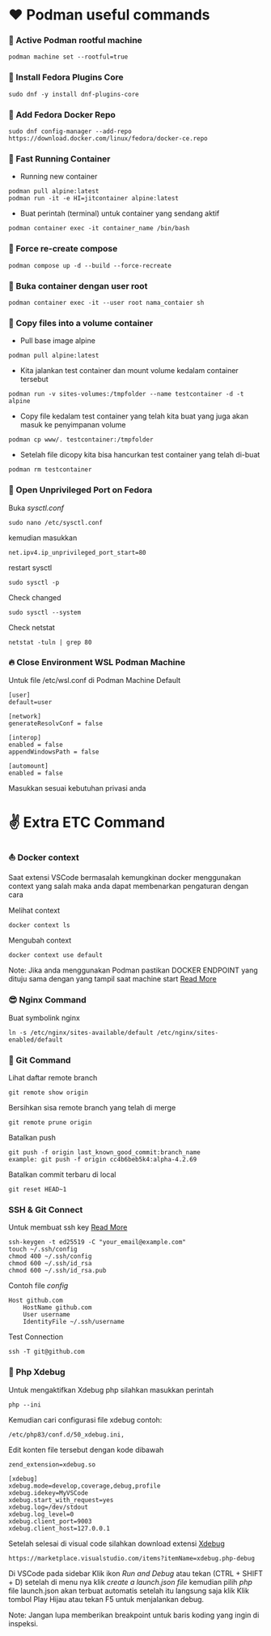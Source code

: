 # ❤️ Podman useful commands

### 🫛 Active Podman rootful machine

```
podman machine set --rootful=true
```

### 🫛 Install Fedora Plugins Core

```
sudo dnf -y install dnf-plugins-core
```

### 🫛 Add Fedora Docker Repo

```
sudo dnf config-manager --add-repo https://download.docker.com/linux/fedora/docker-ce.repo
```

### 🚀 Fast Running Container

-   Running new container

```
podman pull alpine:latest
podman run -it -e HI=jitcontainer alpine:latest
```

-   Buat perintah (terminal) untuk container yang sendang aktif

```
podman container exec -it container_name /bin/bash
```

### 🚀 Force re-create compose

```
podman compose up -d --build --force-recreate
```

### 🫛 Buka container dengan user root

```
podman container exec -it --user root nama_contaier sh
```

### 🫛 Copy files into a volume container

-   Pull base image alpine

```
podman pull alpine:latest
```

-   Kita jalankan test container dan mount volume kedalam container tersebut

```
podman run -v sites-volumes:/tmpfolder --name testcontainer -d -t alpine
```

-   Copy file kedalam test container yang telah kita buat yang juga akan masuk ke penyimpanan volume

```
podman cp www/. testcontainer:/tmpfolder
```

-   Setelah file dicopy kita bisa hancurkan test container yang telah di-buat

```
podman rm testcontainer
```

### 🫛 Open Unprivileged Port on Fedora

Buka _sysctl.conf_

```
sudo nano /etc/sysctl.conf
```

kemudian masukkan

```
net.ipv4.ip_unprivileged_port_start=80
```

restart sysctl

```
sudo sysctl -p
```

Check changed

```
sudo sysctl --system
```

Check netstat

```
netstat -tuln | grep 80
```

### 🔥 Close Environment WSL Podman Machine

Untuk file /etc/wsl.conf di Podman Machine Default

```
[user]
default=user

[network]
generateResolvConf = false

[interop]
enabled = false
appendWindowsPath = false

[automount]
enabled = false
```

Masukkan sesuai kebutuhan privasi anda

# ✌️ Extra ETC Command

### ⛵ Docker context

Saat extensi VSCode bermasalah kemungkinan docker menggunakan context yang salah maka anda dapat membenarkan pengaturan dengan cara

Melihat context

```
docker context ls
```

Mengubah context

```
docker context use default 
```

Note: Jika anda menggunakan Podman pastikan DOCKER ENDPOINT yang dituju sama dengan yang tampil saat machine start 
[Read More](https://docs.docker.com/engine/context/working-with-contexts/)

### 😎 Nginx Command

Buat symbolink nginx

```
ln -s /etc/nginx/sites-available/default /etc/nginx/sites-enabled/default
```

### 🤩 Git Command

Lihat daftar remote branch

```
git remote show origin
```

Bersihkan sisa remote branch yang telah di merge

```
git remote prune origin
```

Batalkan push

```
git push -f origin last_known_good_commit:branch_name
example: git push -f origin cc4b6beb5k4:alpha-4.2.69
```

Batalkan commit terbaru di local

```
git reset HEAD~1
```

### SSH & Git Connect

Untuk membuat ssh key [Read More](https://docs.github.com/en/authentication/connecting-to-github-with-ssh/generating-a-new-ssh-key-and-adding-it-to-the-ssh-agent)

```
ssh-keygen -t ed25519 -C "your_email@example.com"
touch ~/.ssh/config
chmod 400 ~/.ssh/config
chmod 600 ~/.ssh/id_rsa
chmod 600 ~/.ssh/id_rsa.pub
```

Contoh file _config_

```
Host github.com
    HostName github.com
    User username
    IdentityFile ~/.ssh/username
```

Test Connection

```
ssh -T git@github.com
```

### 🫛 Php Xdebug
Untuk mengaktifkan Xdebug php silahkan masukkan perintah

```
php --ini
```

Kemudian cari configurasi file xdebug contoh: 

```
/etc/php83/conf.d/50_xdebug.ini,
```

Edit konten file tersebut dengan kode dibawah 

```
zend_extension=xdebug.so

[xdebug]
xdebug.mode=develop,coverage,debug,profile
xdebug.idekey=MyVSCode
xdebug.start_with_request=yes
xdebug.log=/dev/stdout
xdebug.log_level=0
xdebug.client_port=9003
xdebug.client_host=127.0.0.1
```

Setelah selesai di visual code silahkan download extensi [Xdebug](https://marketplace.visualstudio.com/items?itemName=xdebug.php-debug)

```
https://marketplace.visualstudio.com/items?itemName=xdebug.php-debug
```

Di VSCode pada sidebar Klik ikon _Run and Debug_ atau tekan (CTRL + SHIFT + D) setelah di menu nya klik _create a launch.json file_ kemudian pilih _php_ file launch.json akan terbuat automatis setelah itu langsung saja klik Klik tombol Play Hijau atau tekan F5 untuk menjalankan debug. 

Note: Jangan lupa memberikan breakpoint untuk baris koding yang ingin di inspeksi.
